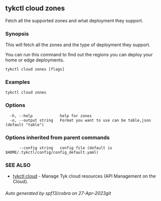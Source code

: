 ## tykctl cloud zones

Fetch all the supported zones and what deployment they support.

### Synopsis

This will fetch all the zones and the type of deployment they support.

You can run this command to find out the regions you can deploy your home or edge deployments.

```
tykctl cloud zones [flags]
```

### Examples

```
tykctl cloud zones
```

### Options

```
  -h, --help            help for zones
  -o, --output string   Format you want to use can be table,json (default "table")
```

### Options inherited from parent commands

```
      --config string   config file (default is $HOME/.tykctl/config/config_default.yaml)
```

### SEE ALSO

* [tykctl cloud](tykctl_cloud.md)     - Manage Tyk cloud resources (API Management on the Cloud).

###### Auto generated by spf13/cobra on 27-Apr-2023git


